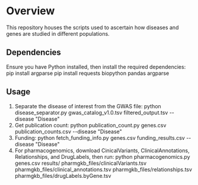 # Overview
This repository houses the scripts used to ascertain how diseases and genes are studied in different populations.

## Dependencies
Ensure you have Python installed, then install the required dependencies: 
pip install argparse
pip install requests 
biopython 
pandas 
argparse

## Usage
1. Separate the disease of interest from the GWAS file: python disease_separator.py gwas_catalog_v1.0.tsv filtered_output.tsv --disease "Disease"
2. Get publication count: python publication_count.py genes.csv publication_counts.csv --disease "Disease"
3. Funding: python fetch_funding_info.py genes.csv funding_results.csv --disease "Disease"
4. For pharmacogenomics, download CinicalVariants, ClinicalAnnotations, Relationships, and DrugLabels, then run: python pharmacogenomics.py genes.csv results/ pharmgkb_files/clinicalVariants.tsv pharmgkb_files/clinical_annotations.tsv pharmgkb_files/relationships.tsv pharmgkb_files/drugLabels.byGene.tsv

